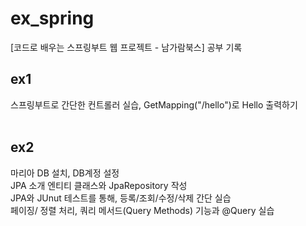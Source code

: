 <h1> ex_spring </h1>
[코드로 배우는 스프링부트 웹 프로젝트 - 남가람북스] 공부 기록

## ex1
  스프링부트로 간단한 컨트롤러 실습, GetMapping("/hello")로 Hello 출력하기 </br></br>


## ex2
  마리아 DB 설치, DB계정 설정 </br> 
  JPA 소개 엔티티 클래스와 JpaRepository 작성 </br> 
  JPA와 JUnut 테스트를 통해, 등록/조회/수정/삭제 간단 실습</br>
  페이징/ 정렬 처리, 쿼리 메서드(Query Methods) 기능과 @Query 실습</br>
